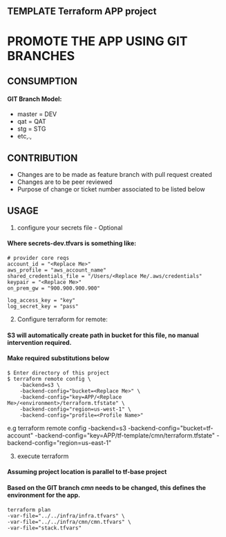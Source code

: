 ## TEMPLATE Terraform APP project
# PROMOTE THE APP USING GIT BRANCHES

## CONSUMPTION

#### GIT Branch Model:

* master  = DEV
* qat = QAT
* stg = STG
* etc,.,

## CONTRIBUTION

* Changes are to be made as feature branch with pull request created
* Changes are to be peer reviewed
* Purpose of change or ticket number associated to be listed below

## USAGE

1. configure your secrets file - Optional

#### Where secrets-dev.tfvars is something like:

```
# provider core reqs
account_id = "<Replace Me>"
aws_profile = "aws_account_name"
shared_credentials_file = "/Users/<Replace Me/.aws/credentials"
keypair = "<Replace Me>"
on_prem_gw = "900.900.900.900"

log_access_key = "key"
log_secret_key = "pass"
```

2. Configure terraform for remote:

#### S3 will automatically create path in bucket for this file, no manual intervention required.
#### Make required substitutions below

```
$ Enter directory of this project
$ terraform remote config \
    -backend=s3 \
    -backend-config="bucket=<Replace Me>" \
    -backend-config="key=APP/<Replace Me>/<environment>/terraform.tfstate" \
    -backend-config="region=us-west-1" \
    -backend-config="profile=<Profile Name>"
```

e.g
terraform remote config -backend=s3 -backend-config="bucket=tf-account" -backend-config="key=APP/tf-template/cmn/terraform.tfstate" -backend-config="region=us-east-1"


3. execute terraform

#### Assuming project location is parallel to tf-base project
#### Based on the GIT branch *cmn* needs to be changed, this defines the environment for the app.

```
terraform plan  
-var-file="../../infra/infra.tfvars" \
-var-file="../../infra/cmn/cmn.tfvars" \
-var-file="stack.tfvars"
```
